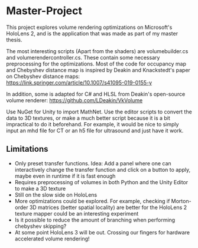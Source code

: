 # Master-Project
This project explores volume rendering optimizations on Microsoft's HoloLens 2, and is the application that was made as part of my master thesis.

The most interesting scripts (Apart from the shaders) are volumebuilder.cs and volumerendercontroller.cs. These contain some necessary preprocessing for the optimizations. Most of the code for occupancy map and Chebyshev distance map is inspired by Deakin and Knackstedt's paper on Chebyshev distance maps: https://link.springer.com/article/10.1007/s41095-019-0155-y

In addition, some is adapted for C# and HLSL from Deakin's open-source volume renderer: https://github.com/LDeakin/VkVolume

Use NuGet for Unity to import MathNet.
Use the editor scripts to convert the data to 3D textures, or make a much better script because it is a bit impractical to do it beforehand. For example, it would be nice to simply input an mhd file for CT or an h5 file for ultrasound and just have it work.

## Limitations
- Only preset transfer functions. Idea: Add a panel where one can interactively change the transfer function and click on a button to apply, maybe even in runtime if it is fast enough
- Requires preprocessing of volumes in both Python and the Unity Editor to make a 3D texture
- Still on the slow side on HoloLens
- More optimizations could be explored. For example, checking if Morton-order 3D matrices (better spatial locality) are better for the HoloLens 2 texture mapper could be an interesting experiment
- Is it possible to reduce the amount of branching when performing chebyshev skipping?
- At some point HoloLens 3 will be out. Crossing our fingers for hardware accelerated volume rendering!
